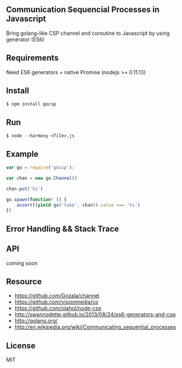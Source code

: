 ## Communication Sequencial Processes in Javascript

Bring golang-like CSP channel and coroutine to Javascript by using generator (ES6)

## Requirements

Need ES6 generators + native Promise (nodejs >= 0.11.13)

## Install

    $ npm install gocsp

## Run

    $ node --harmony <file>.js

## Example

```js
var go = require('gocsp');

var chan = new go.Channel()

chan.put('hi')

go.spawn(function* () {
    assert((yield go('take', chan)).value === 'hi')
})
```

## Error Handling && Stack Trace

## API

coming soon

## Resource

* https://github.com/Gozala/channel
* https://github.com/visionmedia/co
* https://github.com/olahol/node-csp
* http://swannodette.github.io/2013/08/24/es6-generators-and-csp
* http://golang.org/
* http://en.wikipedia.org/wiki/Communicating_sequential_processes

## License

MIT

